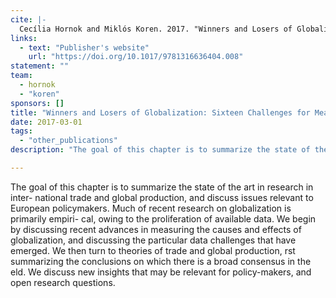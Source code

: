 ```yaml
---
cite: |-
  Cecília Hornok and Miklós Koren. 2017. "Winners and Losers of Globalization: Sixteen Challenges for Measurement and Theory"
links:
  - text: "Publisher's website"
    url: "https://doi.org/10.1017/9781316636404.008"
statement: ""
team:
  - hornok
  - "koren"
sponsors: []
title: "Winners and Losers of Globalization: Sixteen Challenges for Measurement and Theory"
date: 2017-03-01
tags:
  - "other_publications"
description: "The goal of this chapter is to summarize the state of the art in research in inter- national trade and global production, and discuss issues relevant to European policymakers. Much of recent research on globalization is primarily empiri- cal, owing to the proliferation of available data. We begin by discussing recent advances in measuring the causes and effects of globalization, and discussing the particular data challenges that have emerged. We then turn to theories of trade and global production,  rst summarizing the conclusions on which there is a broad consensus in the  eld. We discuss new insights that may be relevant for policy-makers, and open research questions.\n"

---
```


The goal of this chapter is to summarize the state of the art in research in inter- national trade and global production, and discuss issues relevant to European policymakers. Much of recent research on globalization is primarily empiri- cal, owing to the proliferation of available data. We begin by discussing recent advances in measuring the causes and effects of globalization, and discussing the particular data challenges that have emerged. We then turn to theories of trade and global production,  rst summarizing the conclusions on which there is a broad consensus in the  eld. We discuss new insights that may be relevant for policy-makers, and open research questions.

